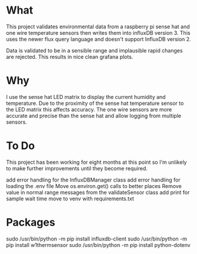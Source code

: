 # What
This project validates environmental data from a raspberry pi sense hat and one wire temperature sensors then writes them into influxDB version 3. This uses the newer flux query language and doesn't support InfluxDB version 2.

Data is validated to be in a sensible range and implausible rapid changes are rejected. This results in nice clean grafana plots.

# Why
I use the sense hat LED matrix to display the current humidity and temperature. Due to the proximity of the sense hat temperature sensor to the LED matrix this affects accuracy. The one wire sensors are more accurate and precise than the sense hat and allow logging from multiple sensors.

# To Do
This project has been working for eight months at this point so I'm unlikely to make further improvements until they become required.

add error handling for the InfluxDBManager class
add error handling for loading the .env file
Move os.environ.get() calls to better places
Remove value in normal range messages from the validateSensor class
add print for sample wait time
move to venv with requirements.txt

# Packages
sudo /usr/bin/python -m pip install influxdb-client
sudo /usr/bin/python -m pip install w1thermsensor
sudo /usr/bin/python -m pip install python-dotenv